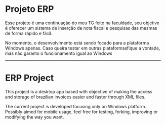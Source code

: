 # Projeto ERP

Esse projeto é uma continuação do meu TG feito na faculdade, seu objetivo é oferecer um sistema de inserção de nota fiscal e pesquisas das mesmas de forma rápido e fácil.

No momento, o desenvolvimento está sendo focado para a plataforma Windows apenas.
Caso queira testar em outras plataformasfique a vontade, mas não garanto o funcionamento igual ao Windows

___
# ERP Project

This project is a desktop app based with objective of making the access and storage of brazilian invoices easier and faster through XML files.

The current project is developed focusing only on Windows platform. Possibly aimed for mobile usage, feel free for testing, forking, improving or modifying the way you want.
